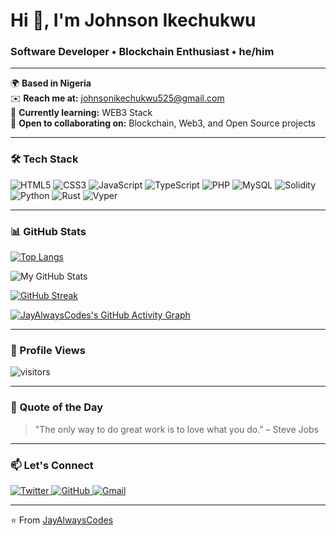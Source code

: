 # Hi 👋, I'm Johnson Ikechukwu
### Software Developer • Blockchain Enthusiast • he/him

---

🌍 **Based in Nigeria**  
✉️ **Reach me at:** [johnsonikechukwu525@gmail.com](mailto:johnsonikechukwu525@gmail.com)  
🧠 **Currently learning:** WEB3 Stack  
🤝 **Open to collaborating on:** Blockchain, Web3, and Open Source projects  

---

### 🛠️ Tech Stack

<p align="left">
  <img src="https://img.shields.io/badge/HTML5-E34F26?style=for-the-badge&logo=html5&logoColor=white" alt="HTML5" />
  <img src="https://img.shields.io/badge/CSS3-1572B6?style=for-the-badge&logo=css3&logoColor=white" alt="CSS3" />
  <img src="https://img.shields.io/badge/JavaScript-F7DF1E?style=for-the-badge&logo=javascript&logoColor=black" alt="JavaScript" />
  <img src="https://img.shields.io/badge/TypeScript-F7DF1E?style=for-the-badge&logo=typescript&logoColor=black" alt="TypeScript" />
  <img src="https://img.shields.io/badge/PHP-777BB4?style=for-the-badge&logo=php&logoColor=white" alt="PHP" />
  <img src="https://img.shields.io/badge/MySQL-4479A1?style=for-the-badge&logo=mysql&logoColor=white" alt="MySQL" />
  <img src="https://img.shields.io/badge/Solidity-363636?style=for-the-badge&logo=solidity&logoColor=white" alt="Solidity" />
  <img src="https://img.shields.io/badge/Python-3776AB?style=for-the-badge&logo=python&logoColor=white" alt="Python" />
  <img src="https://img.shields.io/badge/Rust-000000?style=for-the-badge&logo=rust&logoColor=white" alt="Rust" />
  <img src="https://img.shields.io/badge/Vyper-3776AB?style=for-the-badge&logo=vyper&logoColor=white" alt="Vyper" />
</p>

---

### 📊 GitHub Stats

<!-- TOP LANGUAGES -->
[![Top Langs](https://github-readme-stats.vercel.app/api/top-langs/?username=JayAlwaysCodes&theme=dark&layout=compact&hide_border=true)](https://github.com/anuraghazra/github-readme-stats)

<!-- GITHUB STATS -->
![My GitHub Stats](https://github-readme-stats.vercel.app/api?username=JayAlwaysCodes&show_icons=true&theme=dark&hide_border=true&count_private=true)

<!-- STREAK STATS -->
[![GitHub Streak](https://github-readme-streak-stats.herokuapp.com/?user=JayAlwaysCodes&theme=dark&hide_border=true)](https://git.io/streak-stats)

<!-- ACTIVITY GRAPH -->
[![JayAlwaysCodes's GitHub Activity Graph](https://activity-graph.herokuapp.com/graph?username=JayAlwaysCodes&theme=react-dark&hide_border=true)](https://github.com/JayAlwaysCodes/github-readme-activity-graph)

---

### 🌱 Profile Views

![visitors](https://profile-counter.glitch.me/JayAlwaysCodes/count.svg)

---



### 💬 Quote of the Day

> "The only way to do great work is to love what you do." – Steve Jobs  

---

### 📫 Let's Connect

<p align="left">
  <a href="https://twitter.com/Johnson__Cipher" target="_blank" rel="noreferrer">
    <img src="https://img.shields.io/badge/Twitter-1DA1F2?style=for-the-badge&logo=twitter&logoColor=white" alt="Twitter" />
  </a>
  <a href="https://github.com/JayAlwaysCodes" target="_blank" rel="noreferrer">
    <img src="https://img.shields.io/badge/GitHub-100000?style=for-the-badge&logo=github&logoColor=white" alt="GitHub" />
  </a>
  <a href="mailto:johnsonikechukwu525@gmail.com" target="_blank" rel="noreferrer">
    <img src="https://img.shields.io/badge/Gmail-D14836?style=for-the-badge&logo=gmail&logoColor=white" alt="Gmail" />
  </a>
</p>

---

⭐️ From [JayAlwaysCodes](https://github.com/JayAlwaysCodes)
